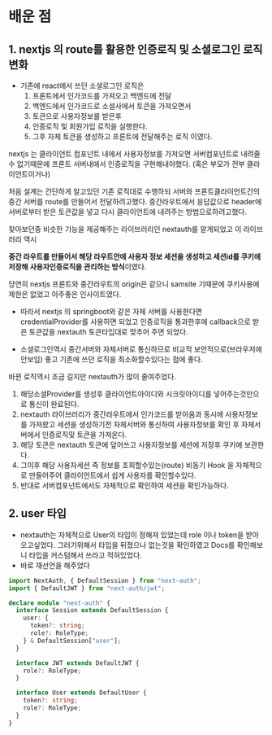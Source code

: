 # 배운 점

## 1. nextjs 의 route를 활용한 인증로직 및 소셜로그인 로직 변화

- 기존에 react에서 쓰던 소셜로그인 로직은
  1. 프론트에서 인가코드를 가져오고 백엔드에 전달
  2. 백엔드에서 인가코드로 소셜사에서 토큰을 가져오면서
  3. 토큰으로 사용자정보를 받은후
  4. 인증로직 및 회원가입 로직을 실행한다.
  5. 그후 자체 토큰을 생성하고 프론트에 전달해주는 로직
     이였다.

nextjs 는 클라이언트 컴포넌트 내에서 사용자정보를 가져오면 서버컴포넌트로
내려줄수 없기때문에 프론트 서버내에서 인증로직을 구현해내야했다.
(혹은 부모가 전부 클라이언트이거나)

처음 설계는 간단하게 알고있던 기존 로직대로 수행하되 서버와 프론트클라이언트간의 중간 서버를 route를 만들어서 전달하려고했다. 중간라우트에서 응답값으로 header에 서버로부터 받은 토큰값을 넣고 다시 클라이언트에 내려주는 방법으로하려고했다.

찾아보던중 비슷한 기능을 제공해주는 라이브러리인 nextauth를 알게되었고 이 라이브러리 역시

**중간 라우트를 만들어서 해당 라우트안에 사용자 정보 세션을 생성하고 세션id를 쿠키에 저장해 사용자인증로직을 관리하는 방식**이였다.

당연히 nextjs 프론트와 중간라우트의 origin은
같으니 samsite 기때문에 쿠키사용에 제한은 없었고
아주좋은 인사이트였다.

- 따라서 nextjs 의 springboot와 같은 자체 서버를 사용한다면 credentialProvider를 사용하면 되었고 인증로직을 통과한후에 callback으로 받은 토큰값을 nextauth 토큰타입대로 맞추어 주면 되었다.

- 소셜로그인역시 중간서버와 자체서버로 통신하므로 비교적 보안적으로(브라우저에 안보임) 좋고 기존에 쓰던 로직을 최소화할수있다는 점에 좋다.

바뀐 로직역시 조금 길지만 nextauth가 많이 줄여주었다.

1. 해당소셜Provider를 생성후 클라이언트아이디와 시크릿아이디를 넣어주는것만으로 통신이 완료된다.
2. nextauth 라이브러리가 중간라우트에서 인가코드를 받아옴과 동시에 사용자정보를 가져왔고 세션을 생성하기전 자체서버와 통신하여 사용자정보를 확인 후 자체서버에서 인증로직및 토큰을 가져온다.
3. 해당 토큰은 nextauth 토큰에 덮어쓰고 사용자정보를 세션에 저장후 쿠키에 보관한다.
4. 그이후 해당 사용자세션 즉 정보를 조회할수있는(route) 비동기 Hook 을 자체적으로 만들어주어 클라이언트에서 쉽게 사용자를 확인할수있다.
5. 반대로 서버컴포넌트에서도 자체적으로 확인하여 세션을 확인가능하다.

## 2. user 타입

- nextauth는 자체적으로 User의 타입이 정해져 있었는데 role 이나 token을 받아오고싶었다.
  그러기위해서 타입을 뒤졌으나 없는것을 확인하였고 Docs를 확인해보니 타입을 커스텀해서 쓰라고 적혀있었다.
- 바로 재선언을 해주었다

```ts
import NextAuth, { DefaultSession } from "next-auth";
import { DefaultJWT } from "next-auth/jwt";

declare module "next-auth" {
  interface Session extends DefaultSession {
    user: {
      token?: string;
      role?: RoleType;
    } & DefaultSession["user"];
  }

  interface JWT extends DefaultJWT {
    role?: RoleType;
  }

  interface User extends DefaultUser {
    token?: string;
    role?: RoleType;
  }
}
```
